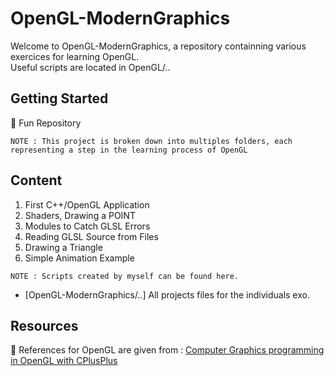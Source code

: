 # OpenGL-ModernGraphics

Welcome to OpenGL-ModernGraphics, a repository containning various exercices for learning OpenGL.</br>
Useful scripts are located in OpenGL/..

## Getting Started

👾 Fun Repository

```
NOTE : This project is broken down into multiples folders, each representing a step in the learning process of OpenGL
```

## Content

1.  First C++/OpenGL Application
2.  Shaders, Drawing a POINT
3.  Modules to Catch GLSL Errors
4.  Reading GLSL Source from Files
5.  Drawing a Triangle
6.  Simple Animation Example

```
NOTE : Scripts created by myself can be found here.
```

* [OpenGL-ModernGraphics/..] All projects files for the individuals exo.

## Resources

💬 References for OpenGL are given from : [Computer Graphics programming in OpenGL with CPlusPlus]()

